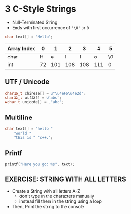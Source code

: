 # 3 C-Style Strings
- Null-Terminated String
- Ends with first occurrence of `'\0'` or `0`

```cpp
char text[] = "Hello";
```

Array Index|0|1|2|3|4|5
-|-|-|-|-|-|-
char|H|e|l|l|o|\0
int|72|101|108|108|111|0

## UTF / Unicode

```cpp
char16_t chinese[] = u"\u4e66\u4e2d";
char32_t utf32[] = U"abc";
wchar_t unicode[] = L"abc";
```

## Multiline

```cpp
char text[] = "hello "
	"world "
	"this is " "c++.";
```

## Printf

```cpp
printf("Here you go: %s", text);
```

## EXERCISE: STRING WITH ALL LETTERS
- Create a String with all letters A-Z
  - don't type in the characters manually
  - instead fill them in the string using a loop
- Then, Print the string to the console